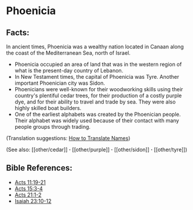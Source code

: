 # Phoenicia #

## Facts: ##

In ancient times, Phoenicia was a wealthy nation located in Canaan along the coast of the Mediterranean Sea, north of Israel.

* Phoenicia occupied an area of land that was in the western region of what is the present-day country of Lebanon.
* In New Testament times, the capital of Phoenicia was Tyre. Another important Phoenician city was Sidon.
* Phoenicians were well-known for their woodworking skills using their country's plentiful cedar trees, for their production of a costly purple dye, and for their ability to travel and trade by sea. They were also highly skilled boat builders.
* One of the earliest alphabets was created by the Phoenician people. Their alphabet was widely used because of their contact with many people groups through trading.

(Translation suggestions: [How to Translate Names](en/ta-vol1/translate/man/translate-names))

(See also: [[other/cedar]] **·** [[other/purple]] **·** [[other/sidon]] **·** [[other/tyre]])

## Bible References: ##

* [Acts 11:19-21](en/tn/act/help/11/19)
* [Acts 15:3-4](en/tn/act/help/15/03)
* [Acts 21:1-2](en/tn/act/help/21/01)
* [Isaiah 23:10-12](en/tn/isa/help/23/10)